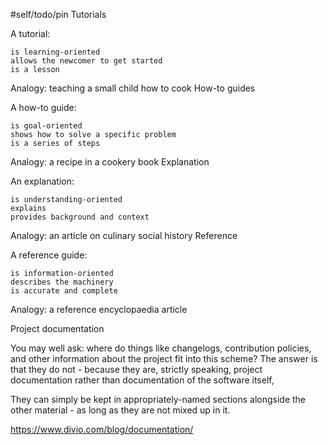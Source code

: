 #self/todo/pin 
Tutorials

A tutorial:

    is learning-oriented
    allows the newcomer to get started
    is a lesson

Analogy: teaching a small child how to cook
How-to guides

A how-to guide:

    is goal-oriented
    shows how to solve a specific problem
    is a series of steps

Analogy: a recipe in a cookery book
Explanation

An explanation:

    is understanding-oriented
    explains
    provides background and context

Analogy: an article on culinary social history
Reference

A reference guide:

    is information-oriented
    describes the machinery
    is accurate and complete

Analogy: a reference encyclopaedia article


Project documentation

You may well ask: where do things like changelogs, contribution policies, and other information about the project fit into this scheme? The answer is that they do not - because they are, strictly speaking, project documentation rather than documentation of the software itself,

They can simply be kept in appropriately-named sections alongside the other material - as long as they are not mixed up in it.

https://www.divio.com/blog/documentation/